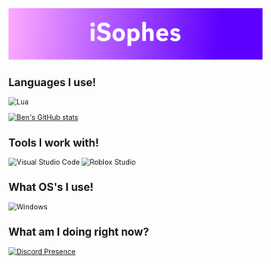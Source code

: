 <img src="https://raw.githubusercontent.com/isophes/isophes/main/assets/banners/sophie.png">

## Languages I use!
![Lua](https://img.shields.io/badge/Lua-578ee6?style=for-the-badge&logo=lua&logoColor=white)

[![Ben's GitHub stats](https://github-readme-stats.vercel.app/api?username=isophes&show_icons=true&theme=dark)](https://github.com/anuraghazra/github-readme-stats)

## Tools I work with!
![Visual Studio Code](https://img.shields.io/badge/Visual%20Studio%20Code-0078d7.svg?style=for-the-badge&logo=visual-studio-code&logoColor=white) ![Roblox Studio](https://img.shields.io/static/v1?label=&message=Roblox+Studio&color=%2300A2FF&style=for-the-badge&logo=roblox+studio&logoColor=white)
## What OS's I use!
![Windows](https://img.shields.io/static/v1?label=&message=Windows&color=%230078D4&style=for-the-badge&logo=windows&logoColor=white)

## What am I doing right now?

[![Discord Presence](https://lanyard.cnrad.dev/api/403962378200547328)](https://discord.com/users/403962378200547328)
